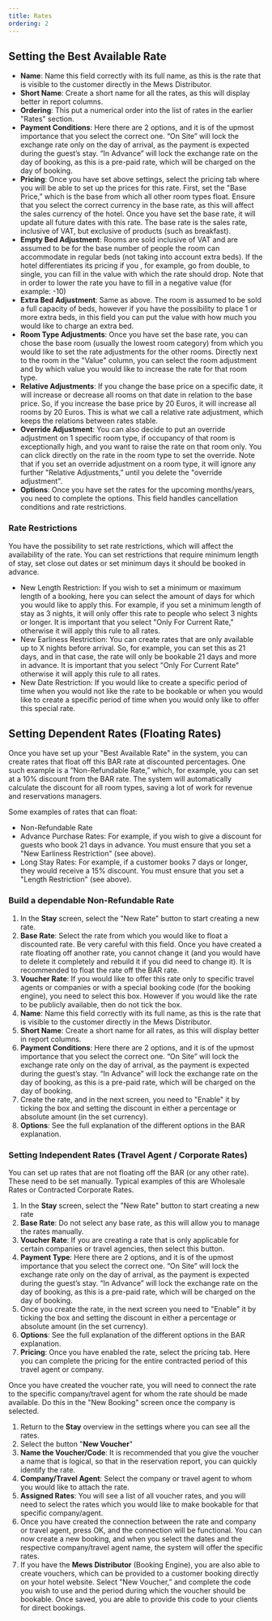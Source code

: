 ```yaml
---
title: Rates
ordering: 2
---
```


## Setting the Best Available Rate

- **Name**: Name this field correctly with its full name, as this is the rate that is visible to the customer directly in the Mews Distributor.
- **Short Name**: Create a short name for all the rates, as this will display better in report columns.
- **Ordering**: This put a numerical order into the list of rates in the earlier "Rates" section.
- **Payment Conditions**: Here there are 2 options, and it is of the upmost importance that you select the correct one. “On Site” will lock the exchange rate only on the day of arrival, as the payment is expected during the guest’s stay. “In Advance” will lock the exchange rate on the day of booking, as this is a pre-paid rate, which will be charged on the day of booking.
- **Pricing**: Once you have set above settings, select the pricing tab where you will be able to set up the prices for this rate. First, set the "Base Price,” which is the base from which all other room types float. Ensure that you select the correct currency in the base rate, as this will affect the sales currency of the hotel. Once you have set the base rate, it will update all future dates with this rate. The base rate is the sales rate, inclusive of VAT, but exclusive of products (such as breakfast).
- **Empty Bed Adjustment**: Rooms are sold inclusive of VAT and are assumed to be for the base number of people the room can accommodate in regular beds (not taking into account extra beds). If the hotel differentiates its pricing if you , for example, go from double, to single, you can fill in the value with which the rate should drop. Note that in order to lower the rate you have to fill in a negative value (for example: -10)
- **Extra Bed Adjustment**: Same as above. The room is assumed to be sold a full capacity of beds, however if you have the possibility to place 1 or more extra beds, in this field you can put the value with how much you would like to charge an extra bed.
- **Room Type Adjustments**: Once you have set the base rate, you can chose the base room (usually the lowest room category) from which you would like to set the rate adjustments for the other rooms. Directly next to the room in the "Value" column, you can select the room adjustment and by which value you would like to increase the rate for that room type.
- **Relative Adjustments**: If you change the base price on a specific date, it will increase or decrease all rooms on that date in relation to the base price. So, if you increase the base price by 20 Euros, it will increase all rooms by 20 Euros. This is what we call a relative rate adjustment, which keeps the relations between rates stable.
- **Override Adjustment**: You can also decide to put an override adjustment on 1 specific room type, if occupancy of that room is exceptionally high, and you want to raise the rate on that room only. You can click directly on the rate in the room type to set the override. Note that if you set an override adjustment on a room type, it will ignore any further "Relative Adjustments,” until you delete the "override adjustment".
- **Options**: Once you have set the rates for the upcoming months/years, you need to complete the options. This field handles cancellation conditions and rate restrictions.

### Rate Restrictions

You have the possibility to set rate restrictions, which will affect the availability of the rate. You can set restrictions that require minimum length of stay, set close out dates or set minimum days it should be booked in advance.

- New Length Restriction: If you wish to set a minimum or maximum length of a booking, here you can select the amount of days for which you would like to apply this. For example, if you set a minimum length of stay as 3 nights, it will only offer this rate to people who select 3 nights or longer. It is important that you select "Only For Current Rate," otherwise it will apply this rule to all rates.
- New Earliness Restriction: You can create rates that are only available up to X nights before arrival. So, for example, you can set this as 21 days, and in that case, the rate will only be bookable 21 days and more in advance. It is important that you select "Only For Current Rate" otherwise it will apply this rule to all rates.
- New Date Restriction: If you would like to create a specific period of time when you would not like the rate to be bookable or when you would like to create a specific period of time when you would only like to offer this special rate.

## Setting Dependent Rates (Floating Rates)

Once you have set up your "Best Available Rate" in the system, you can create rates that float off this BAR rate at discounted percentages. One such example is a “Non-Refundable Rate,” which, for example, you can set at a 10% discount from the BAR rate. The system will automatically calculate the discount for all room types, saving a lot of work for revenue and reservations managers.

Some examples of rates that can float:
- Non-Refundable Rate
- Advance Purchase Rates: For example, if you wish to give a discount for guests who book 21 days in advance. You must ensure that you set a "New Earliness Restriction" (see above).
- Long Stay Rates: For example, if a customer books 7 days or longer, they would receive a 15% discount. You must ensure that you set a "Length Restriction" (see above).

### Build a dependable Non-Refundable Rate

1. In the **Stay** screen, select the "New Rate" button to start creating a new rate.
2. **Base Rate**: Select the rate from which you would like to float a discounted rate. Be very careful with this field. Once you have created a rate floating off another rate, you cannot change it (and you would have to delete it completely and rebuild it if you did need to change it). It is recommended to float the rate off the BAR rate.
3. **Voucher Rate**: If you would like to offer this rate only to specific travel agents or companies or with a special booking code (for the booking engine), you need to select this box. However if you would like the rate to be publicly available, then do not tick the box.
4. **Name**: Name this field correctly with its full name, as this is the rate that is visible to the customer directly in the Mews Distributor.
5. **Short Name**: Create a short name for all rates, as this will display better in report columns.
6. **Payment Conditions**: Here there are 2 options, and it is of the upmost importance that you select the correct one. “On Site” will lock the exchange rate only on the day of arrival, as the payment is expected during the guest’s stay. “In Advance” will lock the exchange rate on the day of booking, as this is a pre-paid rate, which will be charged on the day of booking.
7. Create the rate, and in the next screen, you need to "Enable" it by ticking the box and setting the discount in either a percentage or absolute amount (in the set currency).
8. **Options**: See the full explanation of the different options in the BAR explanation.

### Setting Independent Rates (Travel Agent / Corporate Rates)

You can set up rates that are not floating off the BAR (or any other rate). These need to be set manually. Typical examples of this are Wholesale Rates or Contracted Corporate Rates.

1. In the **Stay** screen, select the "New Rate" button to start creating a new rate
2. **Base Rate**: Do not select any base rate, as this will allow you to manage the rates manually.
3. **Voucher Rate**: If you are creating a rate that is only applicable for certain companies or travel agencies, then select this button.
4. **Payment Type**: Here there are 2 options, and it is of the upmost importance that you select the correct one. “On Site” will lock the exchange rate only on the day of arrival, as the payment is expected during the guest’s stay. “In Advance” will lock the exchange rate on the day of booking, as this is a pre-paid rate, which will be charged on the day of booking.
5. Once you create the rate, in the next screen you need to "Enable" it by ticking the box and setting the discount in either a percentage or absolute amount (in the set currency).
6. **Options**: See the full explanation of the different options in the BAR explanation.
7. **Pricing**: Once you have enabled the rate, select the pricing tab. Here you can complete the pricing for the entire contracted period of this travel agent or company.

Once you have created the voucher rate, you will need to connect the rate to the specific company/travel agent for whom the rate should be made available. Do this in the "New Booking" screen once the company is selected.

1. Return to the **Stay** overview in the settings where you can see all the rates.
2. Select the button "**New Voucher**"
3. **Name the Voucher/Code**: It is recommended that you give the voucher a name that is logical, so that in the reservation report, you can quickly identify the rate.
4. **Company/Travel Agent**: Select the company or travel agent to whom you would like to attach the rate.
5. **Assigned Rates**: You will see a list of all voucher rates, and you will need to select the rates which you would like to make bookable for that specific company/agent.
6. Once you have created the connection between the rate and company or travel agent, press OK, and the connection will be functional. You can now create a new booking, and when you select the dates and the respective company/travel agent name, the system will offer the specific rates.
7. If you have the **Mews Distributor** (Booking Engine), you are also able to create vouchers, which can be provided to a customer booking directly on your hotel website. Select "New Voucher,” and complete the code you wish to use and the period during which the voucher should be bookable. Once saved, you are able to provide this code to your clients for direct bookings.
